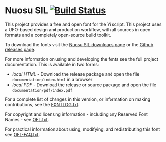 # Nuosu SIL [![Build Status](https://build.palaso.org/app/rest/builds/buildType:Fonts_Nuosu/statusIcon)](https://build.palaso.org/viewType.html?buildTypeId=Fonts_Nuosu&guest=1)

This project provides a free and open font for the Yi script.
This project uses a UFO-based design and production workflow, with all sources in open formats and a completely open-source build toolkit.

To download the fonts visit the [Nuosu SIL downloads page](https://software.sil.org/nuosu/#downloads) or the [Github releases page](https://github.com/silnrsi/font-nuosu/releases).

For more information on using and developing the fonts see the full project documentation. This is available in two forms:

- *local HTML* - Download the release package and open the file `documentation/index.html` in a browser
- *local PDF* - Download the release or source package and open the file `documentation/pdf/index.pdf`

For a complete list of changes in this version, or information on making contributions, see the [FONTLOG.txt](FONTLOG.txt).

For copyright and licensing information - including any Reserved Font Names - see [OFL.txt](OFL.txt).

For practical information about using, modifying, and redistributing this font see [OFL-FAQ.txt](OFL-FAQ.txt).
